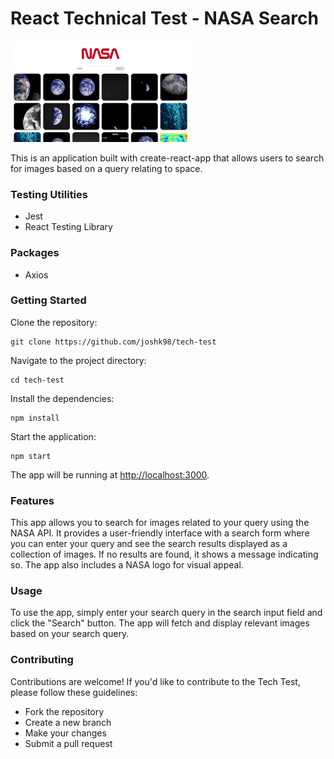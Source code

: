 <h1>React Technical Test - NASA Search</h1>

<img src="./src/images/preview.png" alt="screenshot preview" style="width: 30vw;" />

<p>This is an application built with create-react-app that allows users to search for images based on a query relating to space.</p>

<h3>Testing Utilities</h3>
<ul>
  <li>Jest</li>
  <li>React Testing Library</li>
</ul>

<h3>Packages</h3>
<ul>
  <li>Axios</li>
</ul>

<h3>Getting Started</h3>
Clone the repository:
<pre><code>git clone https://github.com/joshk98/tech-test</code></pre>
Navigate to the project directory:
<pre><code>cd tech-test</code></pre>
Install the dependencies:
<pre><code>npm install</code></pre>
Start the application:
<pre><code>npm start</code></pre>

<p>The app will be running at <a href="http://localhost:3000">http://localhost:3000</a>.</p>

<h3>Features</h3>

<p>This app allows you to search for images related to your query using the NASA API. It provides a user-friendly interface with a search form where you can enter your query and see the search results displayed as a collection of images. If no results are found, it shows a message indicating so. The app also includes a NASA logo for visual appeal.</p>

<h3>Usage</h3>

<p>To use the app, simply enter your search query in the search input field and click the "Search" button. The app will fetch and display relevant images based on your search query.</p>

<h3>Contributing</h3>

<p>Contributions are welcome! If you'd like to contribute to the Tech Test, please follow these guidelines:</p>

<ul>
  <li>Fork the repository</li>
  <li>Create a new branch</li>
  <li>Make your changes</li>
  <li>Submit a pull request</li>
</ul>
